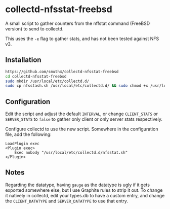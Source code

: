 # collectd-nfsstat-freebsd
A small script to gather counters from the nffstat command (FreeBSD version) to send to collectd.

This uses the `-e` flag to gather stats, and has not been tested against NFS v3.

## Installation

```bash
https://github.com/smuth4/collectd-nfsstat-freebsd
cd collectd-nfsstat-freebsd
sudo mkdir /usr/local/etc/collectd.d/
sudo cp nfsstash.sh /usr/local/etc/collectd.d/ && sudo chmod +x /usr/local/etc/collectd.d/nfsstash.sh
```

## Configuration
Edit the script and adjust the default `INTERVAL`, or change `CLIENT_STATS` or `SERVER_STATS` to `false` to gather only client or only server stats respectively.

Configure collectd to use the new script. Somewhere in the configuration file, add the following:
```
LoadPlugin exec
<Plugin exec>
	Exec nobody "/usr/local/etc/collectd.d/nfsstat.sh"
</Plugin>
```

## Notes

Regarding the datatype, having `gauge` as the datatype is ugly if it gets exported somewhere else, but I use Graphite rules to strip it out. To change it natively in collectd, edit your types.db to have a custom entry, and change the `CLIENT_DATATYPE` and `SERVER_DATATYPE` to use that entry.
